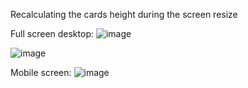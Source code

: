 Recalculating the cards height during the screen resize


Full screen desktop:
![image](https://user-images.githubusercontent.com/14082353/57880170-7af34680-77f4-11e9-9f1f-90cbfedeadbf.png)


![image](https://user-images.githubusercontent.com/14082353/57880202-8c3c5300-77f4-11e9-83db-3035c337f23d.png)


Mobile screen:
![image](https://user-images.githubusercontent.com/14082353/57880216-95c5bb00-77f4-11e9-9f24-95e2ff43cf1d.png)
